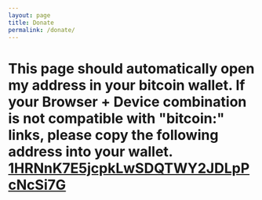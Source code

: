 ```yaml
---
layout: page
title: Donate
permalink: /donate/
---
```


# This page should automatically open my address in your bitcoin wallet.  If your Browser + Device combination is not compatible with "bitcoin:" links, please copy the following address into your wallet.  [**1HRNnK7E5jcpkLwSDQTWY2JDLpPcNcSi7G**](bitcoin:1HRNnK7E5jcpkLwSDQTWY2JDLpPcNcSi7G)


<script>
window.location = "bitcoin:1HRNnK7E5jcpkLwSDQTWY2JDLpPcNcSi7G";
</script>
